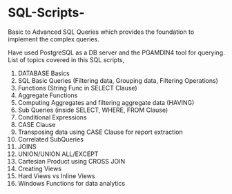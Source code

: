 # SQL-Scripts-
Basic to Advanced SQL Queries which provides the foundation to implement the complex queries.

Have used PostgreSQL as a DB server and the PGAMDIN4 tool for querying.
List of topics covered in this SQL scripts,
1. DATABASE Basics
2. SQL Basic Queries (Filtering data, Grouping data, Filtering Operations)
3. Functions (String Func in SELECT Clause)
4. Aggregate Functions
5. Computing Aggregates and filtering aggregate data (HAVING)
6. Sub Queries (inside SELECT, WHERE, FROM Clause) 
7. Conditional Expressions
8. CASE Clause
9. Transposing data using  CASE Clause for report extraction
10.  Correlated SubQueries
11. JOINS
12. UNION/UNION ALL/EXCEPT 
13. Cartesian Product using CROSS JOIN 
14. Creating Views 
15. Hard Views vs Inline Views
16. Windows Functions for data analytics
